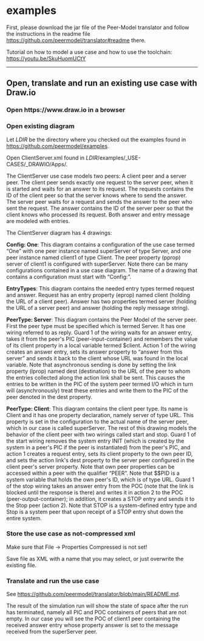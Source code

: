# examples

First, please download the jar file of the Peer-Model translator and follow the instructions in the readme file  https://github.com/peermodel/translator#readme there.

Tutorial on how to model a use case and how to use the toolchain: https://youtu.be/SkuHuomUCtY


<hr>

<h2>Open, translate and run an existing use case with Draw.io</h2>

<h3>Open https://www.draw.io in a browser</h3>

<h3>Open existing diagram</h3>

Let <em>LDIR</em> be the directory where you checked out the examples found in https://github.com/peermodel/examples.

Open ClientServer.xml found in <em>LDIR</em>/examples/_USE-CASES/_DRAWIO/Apps/.

The ClientServer use case models two peers: A client peer and a server peer. The client peer sends exactly one request to the server peer, when it is started and waits for an answer to its request. The requests contains the ID of the client peer so that the server knows where to send the answer. The server peer waits for a request and sends the answer to the peer who sent the request. The answer contains the ID of the server peer so that the client knows who processed its request. Both answer and entry message are modeled with entries.

The ClientServer diagram has 4 drawings:

<strong>Config: One</strong>: This diagram contains a configuration of the use case termed &ldquo;One&rdquo; with one peer instance named superServer of type Server, and one peer instance named client1 of type Client. The peer property (pprop) server of client1 is configured with superServer. Note there can be many configurations contained in a use case diagram. The name of a drawing that contains a configuration must start with &ldquo;Config:&rdquo;. 

<strong>EntryTypes</strong>: This diagram contains the needed entry types termed request and answer. Request has an entry property (eprop) named client (holding the URL of a client peer). Answer has two properties termed server (holding the URL of a server peer) and answer (holding the reply message string). 

<strong>PeerType: Server</strong>: This diagram contains the Peer Model of the server peer. First the peer type must be specified which is termed Server. It has one wiring referred to as reply. Guard 1 of the wiring waits for an answer entry, takes it from the peer's PIC (peer-input-container) and remembers the value of its client property in a local variable termed $client. Action 1 of the wiring creates an answer entry, sets its answer property to &ldquo;answer from this server&rdquo; and sends it back to the client whose URL was found in the local variable. Note that asynchronous sending is done by setting the link property (lprop) named dest (destination) to the URL of the peer to whom the entries collected along the action link shall be sent. This causes the entries to be written in the PIC of the system peer termed I/O which in turn will (asynchronously) treat these entries and write them to the PIC of the peer denoted in the dest property.

<strong>PeerType: Client</strong>: This diagram contains the client peer type. Its name is Client and it has one property declaration, namely server of type URL. This property is set in the configuration to the actual name of the server peer, which in our case is called superServer. The rest of this drawing models the behavior of the client peer with two wirings called start and stop. Guard 1 of the start wiring removes the system entry INIT (which is created by the system in a peer's PIC if the peer is instantiated) from the peer's PIC, and action 1 creates a request entry, sets its client property to the own peer ID, and sets the action link's dest property to the server peer configured in the client peer's server property. Note that own peer properties can be accessed within a peer with the qualifier &ldquo;PEER&rdquo;. Note that $$PID is a system variable that holds the own peer's ID, which is of type URL. Guard 1 of the stop wiring takes an answer entry from the POC (note that the link is blocked until the response is there) and writes it in action 2 to the POC (peer-output-container); in addition, it creates a STOP entry and sends it to the Stop peer (action 2). Note that STOP is a system-defined entry type and Stop is a system peer that upon receipt of a STOP entry shut down the entire system.

<h3>Store the use case as not-compressed xml</h3>

Make sure that File -> Properties Compressed is not set!

Save file as XML with a name that you may select, or just overwrite the existing file.


<h3>Translate and run the use case</h3>

See https://github.com/peermodel/translator/blob/main/README.md.

The result of the simulation run will show the state of space after the run has terminated, namely all PIC and POC containers of peers that are not empty. In our case you will see the POC of client1 peer containing the received answer entry whose property answer is set to the message received from the superServer peer.



